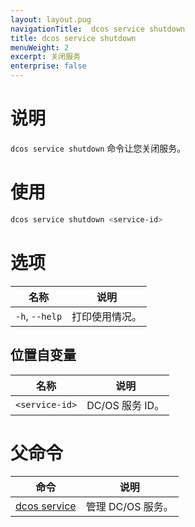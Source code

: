 ```yaml
---
layout: layout.pug
navigationTitle:  dcos service shutdown
title: dcos service shutdown
menuWeight: 2
excerpt: 关闭服务
enterprise: false
---
```



# 说明
`dcos service shutdown` 命令让您关闭服务。

# 使用

```bash
dcos service shutdown <service-id> 
```

# 选项

| 名称 | 说明 |
|---------|-------------|
| `-h`, `--help`  | 打印使用情况。|

## 位置自变量

| 名称 | 说明 |
|---------|-------------|
| `<service-id>` | DC/OS 服务 ID。|

# 父命令

| 命令 | 说明 |
|---------|-------------|
| [dcos service](/cn/1.12/cli/command-reference/dcos-service/) | 管理 DC/OS 服务。|
